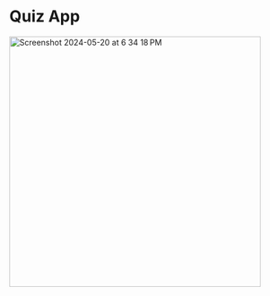 #  Quiz App

<img width="448" alt="Screenshot 2024-05-20 at 6 34 18 PM" src="https://github.com/Sohamkayal4103/Quiz-App/assets/87575770/c2ba9cba-eda5-499d-8977-bc8d856ac5e6">
